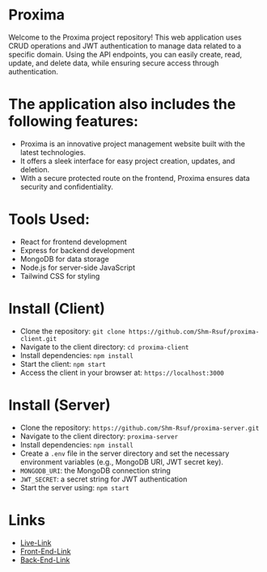 # Proxima

Welcome to the Proxima project repository! This web application uses CRUD operations and JWT authentication to manage data related to a specific domain. Using the API endpoints, you can easily create, read, update, and delete data, while ensuring secure access through authentication.

# The application also includes the following features:

- Proxima is an innovative project management website built with the latest technologies.
- It offers a sleek interface for easy project creation, updates, and deletion.
- With a secure protected route on the frontend, Proxima ensures data security and confidentiality.

# Tools Used:

- React for frontend development
- Express for backend development
- MongoDB for data storage
- Node.js for server-side JavaScript
- Tailwind CSS for styling

# Install (Client)
- Clone the repository: `git clone https://github.com/Shm-Rsuf/proxima-client.git`
- Navigate to the client directory: `cd proxima-client`
- Install dependencies: `npm install`
- Start the client: `npm start`
- Access the client in your browser at: `https://localhost:3000`

# Install (Server)
- Clone the repository: `https://github.com/Shm-Rsuf/proxima-server.git`
- Navigate to the client directory: `proxima-server`
- Install dependencies: `npm install`
- Create a `.env` file in the server directory and set the necessary environment variables (e.g., MongoDB URI, JWT secret key).
- `MONGODB_URI`: the MongoDB connection string
- `JWT_SECRET`: a secret string for JWT authentication
- Start the server using: `npm start`

# Links
- [Live-Link](https://proxima-client.netlify.app/)
- [Front-End-Link](https://github.com/Shm-Rsuf/proxima-client)
- [Back-End-Link](https://github.com/Shm-Rsuf/proxima-server)
